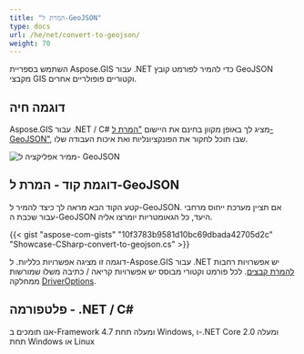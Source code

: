 ```yaml
---
title: "המרת ל-GeoJSON"
type: docs
url: /he/net/convert-to-geojson/
weight: 70
---
```


השתמש בספריית Aspose.GIS עבור .NET כדי להמיר לפורמט קובץ GeoJSON מקבצי GIS וקטוריים פופולריים אחרים.

## **דוגמה חיה**

Aspose.GIS עבור .NET / C# מציג לך באופן מקוון בחינם את היישום ["המרת ל-GeoJSON"](https://products.aspose.app/gis/conversion/convert-to-geojson), שבו תוכל לחקור את הפונקציונליות ואת איכות העבודה שלו.

![ ממיר אפליקציה ל- GeoJSON](conversion.png)

## **דוגמת קוד - המרת ל-GeoJSON**

קטע הקוד הבא מראה לך כיצד להמיר ל-GeoJSON. אם תציין מערכת ייחוס מרחבי עבור שכבת ה-GeoJSON היעד, כל הגאומטריות יומרצו אליה. 

{{< gist "aspose-com-gists" "10f3783b9581d10bc69dbada42705d2c" "Showcase-CSharp-convert-to-geojson.cs" >}}

דוגמה זו מציגה אפשרויות כלליות. ל-Aspose.GIS עבור .NET יש אפשרויות רחבות [להמרת קבצים](https://docs.aspose.com/gis/net/vector-layers/). לכל פורמט וקטורי מבוסס יש אפשרויות קריאה / כתיבה משלו שמורשות ממחלקה [DriverOptions](https://reference.aspose.com/gis/net/aspose.gis/driveroptions).

## **פלטפורמה - .NET / C#**

אנו תומכים ב-Framework 4.7 ומעלה תחת Windows, ו-.NET Core 2.0 ומעלה תחת Windows או Linux
